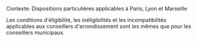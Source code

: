 Contexte: Dispositions particulières applicables à Paris, Lyon et Marseille

Les conditions d'éligibilité, les inéligibilités et les incompatibilités applicables aux conseillers d'arrondissement sont les mêmes que pour les conseillers municipaux.